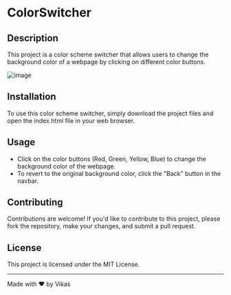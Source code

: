 # ColorSwitcher

## Description
This project is a color scheme switcher that allows users to change the background color of a webpage by clicking on different color buttons.

![image](https://github.com/vikastripathi707/ColorSwitcher/assets/86002620/e037d8ad-6d3e-4560-9deb-4cb306a1a8ac)


## Installation
To use this color scheme switcher, simply download the project files and open the index.html file in your web browser.

## Usage
- Click on the color buttons (Red, Green, Yellow, Blue) to change the background color of the webpage.
- To revert to the original background color, click the "Back" button in the navbar.

## Contributing
Contributions are welcome! If you'd like to contribute to this project, please fork the repository, make your changes, and submit a pull request.

## License
This project is licensed under the MIT License. 

---

Made with ❤️ by Vikas
